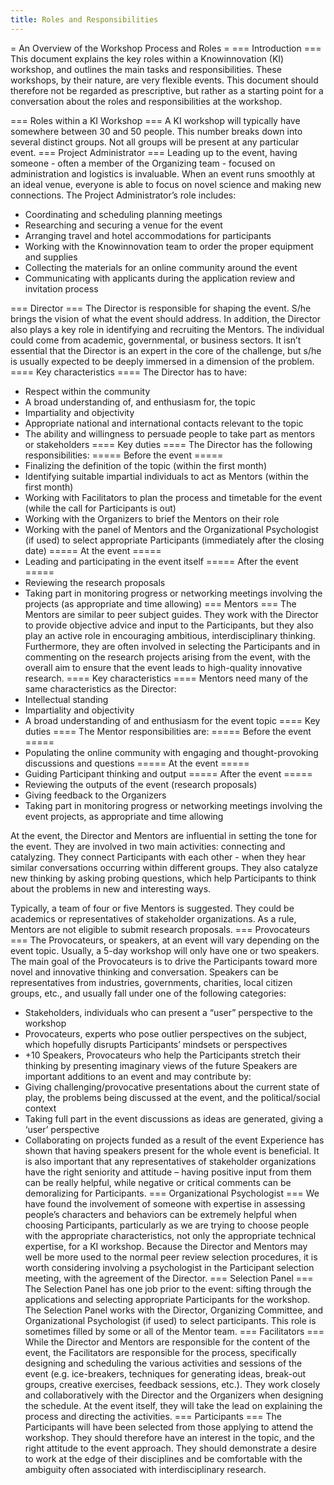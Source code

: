 ```yaml
---
title: Roles and Responsibilities
---
```

= An Overview of the Workshop Process and Roles =
=== Introduction ===
This document explains the key roles within a Knowinnovation (KI) workshop, and outlines the main tasks and responsibilities. These workshops, by their nature, are very flexible events. This document should therefore not be regarded as prescriptive, but rather as a starting point for a conversation about the roles and responsibilities at the workshop.

=== Roles within a KI Workshop ===
A KI workshop will typically have somewhere between 30 and 50 people. This number breaks down into several distinct groups. Not all groups will be present at any particular event.
=== Project Administrator ===
Leading up to the event, having someone - often a member of the Organizing team - focused on administration and logistics is invaluable. When an event runs smoothly at an ideal venue, everyone is able to focus on novel science and making new connections. The Project Administrator’s role includes:
 * Coordinating and scheduling planning meetings
 * Researching and securing a venue for the event
 * Arranging travel and hotel accommodations for participants
 * Working with the Knowinnovation team to order the proper equipment and supplies
 * Collecting the materials for an online community around the event
 * Communicating with applicants during the application review and invitation process

=== Director ===
The Director is responsible for shaping the event. S/he brings the vision of what the event should address. In addition, the Director also plays a key role in identifying and recruiting the Mentors. The individual could come from academic, governmental, or business sectors. It isn’t essential that the Director is an expert in the core of the challenge, but s/he is usually expected to be deeply immersed in a dimension of the problem.
==== Key characteristics ====
The Director has to have:
 * Respect within the community
 * A broad understanding of, and enthusiasm for, the topic
 * Impartiality and objectivity
 * Appropriate national and international  contacts relevant to the topic
 * The ability and willingness to persuade people to take part as mentors or stakeholders
==== Key duties ====
The Director has the following responsibilities:
===== Before the event =====
 * Finalizing the definition of the topic (within the first month)
 * Identifying suitable impartial individuals to act as Mentors (within the first month)
 * Working with Facilitators to plan the process and timetable for the event (while the call for Participants is out)
 * Working with the Organizers to brief the Mentors on their role
 * Working with the panel of Mentors and the Organizational Psychologist (if used) to select appropriate Participants (immediately after the closing date)
===== At the event =====
 * Leading and participating in the event itself
===== After the event =====
 * Reviewing the research proposals
 * Taking part in monitoring progress or networking meetings involving the projects (as appropriate and time allowing)
=== Mentors ===
The Mentors are similar to peer subject guides. They work with the Director to provide objective advice and input to the Participants, but they also play an active role in encouraging ambitious, interdisciplinary thinking. Furthermore, they are often involved in selecting the Participants and in commenting on the research projects arising from the event, with the overall aim to ensure that the event leads to high-quality innovative research.
==== Key characteristics ====
Mentors need many of the same characteristics as the Director:
 * Intellectual standing
 * Impartiality and objectivity
 * A broad understanding of and enthusiasm for the event topic
==== Key duties ====
The Mentor responsibilities are:
===== Before the event =====
 * Populating the online community with engaging and thought-provoking discussions and questions
===== At the event =====
 * Guiding Participant thinking and output
===== After the event =====
 * Reviewing the outputs of the event (research proposals)
 * Giving feedback to the Organizers
 * Taking part in monitoring progress or networking meetings involving the event projects, as appropriate and time allowing

At the event, the Director and Mentors are influential in setting the tone for the event. They are involved in two main activities: connecting and catalyzing.  They connect Participants with each other - when they hear similar conversations occurring within different groups. They also catalyze new thinking by asking probing questions, which help Participants to think about the problems in new and interesting ways. 

Typically, a team of four or five Mentors is suggested. They could be academics or representatives of stakeholder organizations. As a rule, Mentors are not eligible to submit research proposals.
=== Provocateurs ===
The Provocateurs, or speakers, at an event will vary depending on the event topic. Usually, a 5-day workshop will only have one or two speakers. The main goal of the Provocateurs is to drive the Participants toward more novel and innovative thinking and conversation. Speakers can be representatives from industries, governments, charities, local citizen groups, etc., and usually fall under one of the following categories:
 * Stakeholders, individuals who can present a “user” perspective to the workshop
 * Provocateurs, experts who pose outlier perspectives on the subject, which hopefully disrupts Participants’ mindsets or perspectives
  * +10 Speakers, Provocateurs who help the Participants stretch their thinking by presenting imaginary views of the future
Speakers are important additions to an event and may contribute by:
 * Giving challenging/provocative presentations about the current state of play, the problems being discussed at the event, and the political/social context
 * Taking full part in the event discussions as ideas are generated, giving a ‘user’ perspective
 * Collaborating on projects funded as a result of the event
Experience has shown that having speakers present for the whole event is beneficial. It is also important that any representatives of stakeholder organizations have the right seniority and attitude – having positive input from them can be really helpful, while negative or critical comments can be demoralizing for Participants.
=== Organizational  Psychologist ===
We have found the involvement of someone with expertise in assessing people’s characters and behaviors can be extremely helpful when choosing Participants, particularly as we are trying to choose people with the appropriate characteristics, not only the appropriate technical expertise, for a KI workshop. Because the Director and Mentors may well be more used to the normal peer review selection procedures, it is worth considering involving a psychologist in the Participant selection meeting, with the agreement of the Director.
=== Selection Panel ===
The Selection Panel has one job prior to the event: sifting through the applications and selecting appropriate Participants for the workshop. The Selection Panel works with the Director, Organizing Committee, and Organizational Psychologist (if used) to select participants. This role is sometimes filled by some or all of the Mentor team.
=== Facilitators ===
While the Director and Mentors are responsible for the content of the event, the Facilitators are responsible for the process, specifically designing and scheduling the various activities and sessions of the event (e.g. ice-breakers, techniques for generating ideas, break-out groups, creative exercises, feedback sessions, etc.). They work closely and collaboratively with the Director and the Organizers when designing the schedule. At the event itself, they will take the lead on explaining the process and directing the activities. 
=== Participants ===
The Participants will have been selected from those applying to attend the workshop. They should therefore have an interest in the topic, and the right attitude to the event approach. They should demonstrate a desire to work at the edge of their disciplines and be comfortable with the ambiguity often associated with interdisciplinary research.